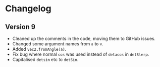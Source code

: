 # Changelog

## Version 9

- Cleaned up the comments in the code, moving them to GitHub issues.
- Changed some argument names from `a` to `v`.
- Added `vec2.fromAngle(a)`.
- Fix bug where normal `cos` was used instead of `detacos` in `detSlerp`.
- Capitalised `detsin` etc to `detSin`.
